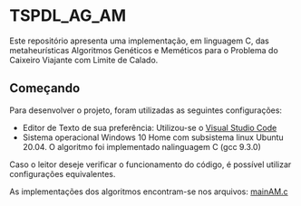 # TSPDL_AG_AM

Este repositório apresenta uma implementação, em linguagem C, das metaheurísticas Algoritmos Genéticos e Meméticos para o Problema do Caixeiro Viajante com Limite de Calado. 

## Começando

Para desenvolver o projeto, foram utilizadas as seguintes configurações:

- Editor de Texto de sua preferência: Utilizou-se o [Visual Studio Code](https://code.visualstudio.com)
- Sistema operacional Windows 10 Home com subsistema linux Ubuntu 20.04. O algoritmo foi implementado nalinguagem C (gcc 9.3.0)

Caso o leitor deseje verificar o funcionamento do código, é possível utilizar configurações equivalentes.

As implementações dos algoritmos encontram-se nos arquivos:
    [mainAM.c](mainAM.c)